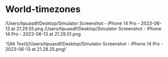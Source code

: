 # World-timezones
/Users/tipuasdf/Desktop/Simulator Screenshot - iPhone 14 Pro - 2023-06-13 at 21.29.55.png
/Users/tipuasdf/Desktop/Simulator Screenshot - iPhone 14 Pro - 2023-06-13 at 21.29.51.png

'![Alt Text](/Users/tipuasdf/Desktop/Simulator Screenshot - iPhone 14 Pro - 2023-06-13 at 21.28.25.png)'

